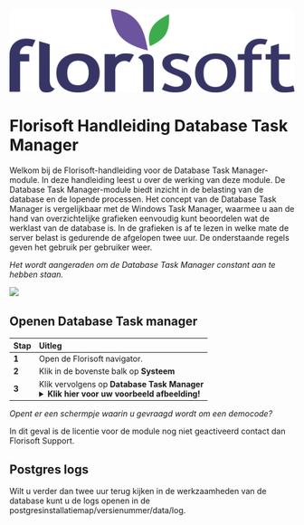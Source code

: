 <img src = "../../fslogo.png">

# Florisoft Handleiding Database Task Manager

Welkom bij de Florisoft-handleiding voor de Database Task Manager-module. In deze handleiding leest u over de werking van deze module. De Database Task Manager-module biedt inzicht in de belasting van de database en de lopende processen. Het concept van de Database Task Manager is vergelijkbaar met de Windows Task Manager, waarmee u aan de hand van overzichtelijke grafieken eenvoudig kunt beoordelen wat de werklast van de database is. In de grafieken is af te lezen in welke mate de server belast is gedurende de afgelopen twee uur. De onderstaande regels geven het gebruik per gebruiker weer.

*Het wordt aangeraden om de Database Task Manager constant aan te hebben staan.*

<img src=".Database Task Manager/media/image1.png"> 

## Openen Database Task manager

|Stap|Uitleg|
|:--|:--|
|**1**|Open de Florisoft navigator.|
|**2**|Klik in de bovenste balk op **Systeem**|
|**3**|Klik vervolgens op **Database Task Manager**<details><summary>**Klik hier voor uw voorbeeld afbeelding!**</summary><img src=".Database Task Manager/media/image3.png"></details>|

*Opent er een schermpje waarin u gevraagd wordt om een democode?* 

In dit geval is de licentie voor de module nog niet geactiveerd contact dan Florisoft Support.

## 



## Postgres logs

Wilt u verder dan twee uur terug kijken in de werkzaamheden van de database kunt u de logs openen in de postgresinstallatiemap/versienummer/data/log.